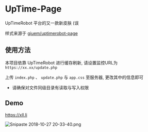 
# UpTime-Page

UpTimeRobot 平台的又一款新皮肤 (误

样式来源于 [giuem/uptimerobot-page](https://github.com/giuem/uptimerobot-page)

## 使用方法

本项目依靠 UpTimeRobot 进行缓存刷新, 请设置监控URL为 ```https://xx.xx/update.php```

上传 ```index.php``` 、 ```update.php``` 与 ```app.css``` 至服务器, 更改其中的信息即可
+ 请确保对文件同级目录有读取与写入权限

## Demo

https://xll.li

![Snipaste 2018-10-27 20-33-40.png](https://i.loli.net/2018/10/27/5bd45b95a8dfe.png)
